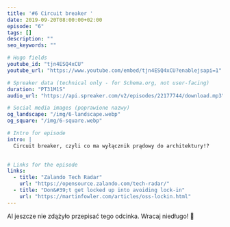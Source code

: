 ```yaml
---
title: '#6 Circuit breaker '
date: 2019-09-20T08:00:00+02:00
episode: "6"
tags: []
description: ""
seo_keywords: ""

# Hugo fields
youtube_id: "tjn4ESQ4xCU"
youtube_url: "https://www.youtube.com/embed/tjn4ESQ4xCU?enablejsapi=1"

# Spreaker data (technical only - for Schema.org, not user-facing)
duration: "PT31M1S"
audio_url: "https://api.spreaker.com/v2/episodes/22177744/download.mp3"

# Social media images (poprawione nazwy)
og_landscape: "/img/6-landscape.webp"
og_square: "/img/6-square.webp"

# Intro for episode
intro: |
  Circuit breaker, czyli co ma wyłącznik prądowy do architektury!?
  

# Links for the episode
links:
  - title: "Zalando Tech Radar"
    url: "https://opensource.zalando.com/tech-radar/"
  - title: "Don&#39;t get locked up into avoiding lock-in"
    url: "https://martinfowler.com/articles/oss-lockin.html"
---
```


AI jeszcze nie zdążyło przepisać tego odcinka. Wracaj niedługo! 🤖